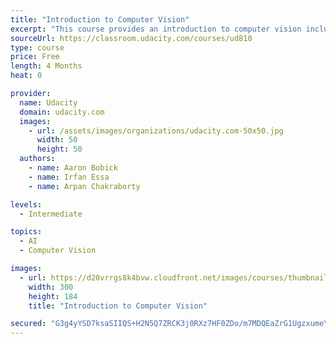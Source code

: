 ```yaml
---
title: "Introduction to Computer Vision"
excerpt: "This course provides an introduction to computer vision including fundamentals of image formation, camera imaging geometry, feature detection and matching, multiview geometry including stereo, motion estimation and tracking, and classification. We’ll develop basic methods for applications that include finding known models in images, depth recovery from stereo, camera calibration, image stabilization, automated alignment (e.g. panoramas), tracking, and action recognition. We focus less on the machine learning aspect of CV as that is really classification theory best learned in an ML course."
sourceUrl: https://classroom.udacity.com/courses/ud810
type: course
price: Free
length: 4 Months
heat: 0

provider:
  name: Udacity
  domain: udacity.com
  images:
    - url: /assets/images/organizations/udacity.com-50x50.jpg
      width: 50
      height: 50
  authors:
    - name: Aaron Bobick
    - name: Irfan Essa
    - name: Arpan Chakraborty

levels:
  - Intermediate

topics:
  - AI
  - Computer Vision

images:
  - url: https://d20vrrgs8k4bvw.cloudfront.net/images/courses/thumbnails/ud810_thumbnail.jpg
    width: 300
    height: 184
    title: "Introduction to Computer Vision"

secured: "G3g4yYSD7ksaSIIQS+H2N5Q7ZRCK3j0RXz7HF0ZDo/m7MDQEaZrG1UgzxumeYTRcoIRl2pHIDEzEwXCJ5khH0umVqYteM7sNc8jNPekHar/inKIVm5WGx5LSZdx9+p94xuLcT1GJUNYvGpxDTgc9D+yq8201IZ2FljThz0s763sSGt4HIDEv/UmTfUysLP6F0UexMmXmzKTCoRfn7PBSu8IHrXBqyC8VBFu96AwP19k3YIQCjoozOnoGVofno40JiYq8QKdjGmYWYJoyl41XKg==;OQwvwGYVI5lA8+PyVrFXYQ=="
---
```


